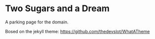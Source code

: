 # Two Sugars and a Dream

A parking page for the domain.

Bosed on the jekyll theme: https://github.com/thedevslot/WhatATheme
